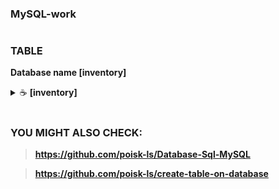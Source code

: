 ### MySQL-work
#
### TABLE

**Database name [inventory]**

<details>
    <summary>&#9749 <b>[inventory]</b></summary><br/>

<p><img src="https://github.com/poisk-ls/MySQL-work/blob/master/assets/table%20%5Binventory%5D/inventory%201.jpg" width="90%"/></p>

</details>







#

### YOU MIGHT ALSO CHECK:

>**https://github.com/poisk-ls/Database-Sql-MySQL**

>**https://github.com/poisk-ls/create-table-on-database**


